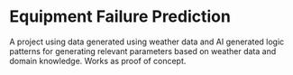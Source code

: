 # Equipment Failure Prediction
A project using data generated using weather data and AI generated logic patterns for generating relevant parameters based on weather data and domain knowledge. Works as proof of concept.
